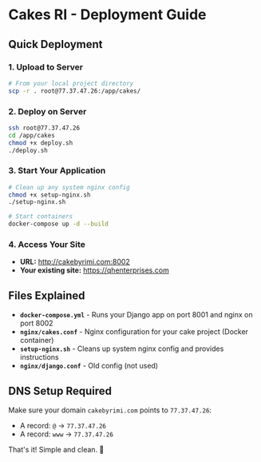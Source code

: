 # Cakes RI - Deployment Guide

## Quick Deployment

### 1. Upload to Server
```bash
# From your local project directory
scp -r . root@77.37.47.26:/app/cakes/
```

### 2. Deploy on Server
```bash
ssh root@77.37.47.26
cd /app/cakes
chmod +x deploy.sh
./deploy.sh
```

### 3. Start Your Application
```bash
# Clean up any system nginx config
chmod +x setup-nginx.sh
./setup-nginx.sh

# Start containers
docker-compose up -d --build
```

### 4. Access Your Site
- **URL:** http://cakebyrimi.com:8002
- **Your existing site:** https://qhenterprises.com

## Files Explained

- **`docker-compose.yml`** - Runs your Django app on port 8001 and nginx on port 8002
- **`nginx/cakes.conf`** - Nginx configuration for your cake project (Docker container)
- **`setup-nginx.sh`** - Cleans up system nginx config and provides instructions
- **`nginx/django.conf`** - Old config (not used)

## DNS Setup Required

Make sure your domain `cakebyrimi.com` points to `77.37.47.26`:
- A record: `@` → `77.37.47.26`
- A record: `www` → `77.37.47.26`

That's it! Simple and clean. 🎂 